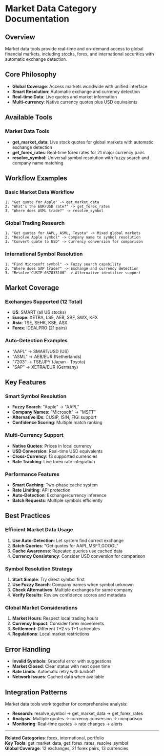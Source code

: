 # Market Data Category Documentation

## Overview
Market data tools provide real-time and on-demand access to global financial markets, including stocks, forex, and international securities with automatic exchange detection.

## Core Philosophy
- **Global Coverage**: Access markets worldwide with unified interface
- **Smart Resolution**: Automatic exchange and currency detection
- **Real-time Data**: Live quotes and market information
- **Multi-currency**: Native currency quotes plus USD equivalents

## Available Tools

### Market Data Tools
- **get_market_data**: Live stock quotes for global markets with automatic exchange detection
- **get_forex_rates**: Real-time forex rates for 21 major currency pairs  
- **resolve_symbol**: Universal symbol resolution with fuzzy search and company name matching

## Workflow Examples

### Basic Market Data Workflow
```
1. "Get quote for Apple" -> get_market_data
2. "What's the EUR/USD rate?" -> get_forex_rates  
3. "Where does ASML trade?" -> resolve_symbol
```

### Global Trading Research
```
1. "Get quotes for AAPL, ASML, Toyota" -> Mixed global markets
2. "Resolve Apple symbol" -> Company name to symbol resolution
3. "Convert quote to USD" -> Currency conversion for comparison
```

### International Symbol Resolution
```
1. "Find Microsoft symbol" -> Fuzzy search capability
2. "Where does SAP trade?" -> Exchange and currency detection
3. "Resolve CUSIP 037833100" -> Alternative identifier support
```

## Market Coverage

### Exchanges Supported (12 Total)
- **US**: SMART (all US stocks)
- **Europe**: XETRA, LSE, AEB, SBF, SWX, KFX  
- **Asia**: TSE, SEHK, KSE, ASX
- **Forex**: IDEALPRO (21 pairs)

### Auto-Detection Examples
- "AAPL" -> SMART/USD (US)
- "ASML" -> AEB/EUR (Netherlands)
- "7203" -> TSE/JPY (Japan - Toyota)
- "SAP" -> XETRA/EUR (Germany)

## Key Features

### Smart Symbol Resolution
- **Fuzzy Search**: "Apple" -> "AAPL"
- **Company Names**: "Microsoft" -> "MSFT"  
- **Alternative IDs**: CUSIP, ISIN, FIGI support
- **Confidence Scoring**: Multiple match ranking

### Multi-Currency Support  
- **Native Quotes**: Prices in local currency
- **USD Conversion**: Real-time USD equivalents
- **Cross-Currency**: 13 supported currencies
- **Rate Tracking**: Live forex rate integration

### Performance Features
- **Smart Caching**: Two-phase cache system
- **Rate Limiting**: API protection  
- **Auto-Detection**: Exchange/currency inference
- **Batch Requests**: Multiple symbols efficiently

## Best Practices

### Efficient Market Data Usage
1. **Use Auto-Detection**: Let system find correct exchange
2. **Batch Queries**: "Get quotes for AAPL,MSFT,GOOGL"
3. **Cache Awareness**: Repeated queries use cached data
4. **Currency Consistency**: Consider USD conversion for comparison

### Symbol Resolution Strategy
1. **Start Simple**: Try direct symbol first
2. **Use Fuzzy Search**: Company names when symbol unknown
3. **Check Alternatives**: Multiple exchanges for same company
4. **Verify Results**: Review confidence scores and metadata

### Global Market Considerations
1. **Market Hours**: Respect local trading hours
2. **Currency Impact**: Consider forex movements
3. **Settlement**: Different T+2 vs T+1 schedules
4. **Regulations**: Local market restrictions

## Error Handling
- **Invalid Symbols**: Graceful error with suggestions
- **Market Closed**: Clear status with next open time
- **Rate Limits**: Automatic retry with backoff
- **Network Issues**: Cached data when available

## Integration Patterns
Market data tools work together for comprehensive analysis:
- **Research**: resolve_symbol -> get_market_data -> get_forex_rates
- **Analysis**: Multiple quotes -> currency conversion -> comparison
- **Monitoring**: Real-time quotes -> rate changes -> alerts

---

**Related Categories**: forex, international, portfolio  
**Key Tools**: get_market_data, get_forex_rates, resolve_symbol  
**Global Coverage**: 12 exchanges, 21 forex pairs, 13 currencies
